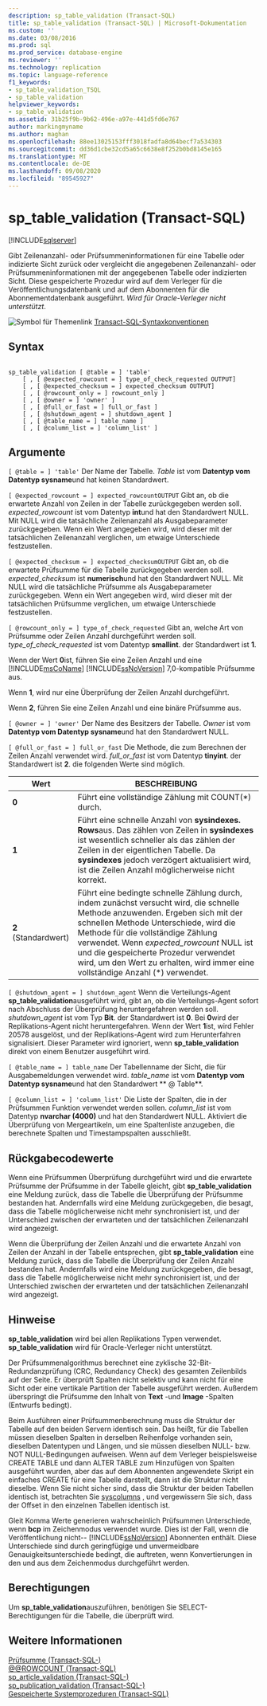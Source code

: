 ```yaml
---
description: sp_table_validation (Transact-SQL)
title: sp_table_validation (Transact-SQL) | Microsoft-Dokumentation
ms.custom: ''
ms.date: 03/08/2016
ms.prod: sql
ms.prod_service: database-engine
ms.reviewer: ''
ms.technology: replication
ms.topic: language-reference
f1_keywords:
- sp_table_validation_TSQL
- sp_table_validation
helpviewer_keywords:
- sp_table_validation
ms.assetid: 31b25f9b-9b62-496e-a97e-441d5fd6e767
author: markingmyname
ms.author: maghan
ms.openlocfilehash: 88ee13025153fff3018fadfa8d64becf7a534303
ms.sourcegitcommit: dd36d1cbe32cd5a65c6638e8f252b0bd8145e165
ms.translationtype: MT
ms.contentlocale: de-DE
ms.lasthandoff: 09/08/2020
ms.locfileid: "89545927"
---
```

# <a name="sp_table_validation-transact-sql"></a>sp_table_validation (Transact-SQL)
[!INCLUDE[sqlserver](../../includes/applies-to-version/sqlserver.md)]

  Gibt Zeilenanzahl- oder Prüfsummeninformationen für eine Tabelle oder indizierte Sicht zurück oder vergleicht die angegebenen Zeilenanzahl- oder Prüfsummeninformationen mit der angegebenen Tabelle oder indizierten Sicht. Diese gespeicherte Prozedur wird auf dem Verleger für die Veröffentlichungsdatenbank und auf dem Abonnenten für die Abonnementdatenbank ausgeführt. *Wird für Oracle-Verleger nicht unterstützt*.  
  
 ![Symbol für Themenlink](../../database-engine/configure-windows/media/topic-link.gif "Symbol für Themenlink") [Transact-SQL-Syntaxkonventionen](../../t-sql/language-elements/transact-sql-syntax-conventions-transact-sql.md)  
  
## <a name="syntax"></a>Syntax  
  
```  
  
sp_table_validation [ @table = ] 'table'  
    [ , [ @expected_rowcount = ] type_of_check_requested OUTPUT]  
    [ , [ @expected_checksum = ] expected_checksum OUTPUT]  
    [ , [ @rowcount_only = ] rowcount_only ]  
    [ , [ @owner = ] 'owner' ]  
    [ , [ @full_or_fast = ] full_or_fast ]  
    [ , [ @shutdown_agent = ] shutdown_agent ]  
    [ , [ @table_name = ] table_name ]  
    [ , [ @column_list = ] 'column_list' ]  
```  
  
## <a name="arguments"></a>Argumente  
`[ @table = ] 'table'` Der Name der Tabelle. *Table* ist vom **Datentyp vom Datentyp sysname**und hat keinen Standardwert.  
  
`[ @expected_rowcount = ] expected_rowcountOUTPUT` Gibt an, ob die erwartete Anzahl von Zeilen in der Tabelle zurückgegeben werden soll. *expected_rowcount* ist vom Datentyp **int**und hat den Standardwert NULL. Mit NULL wird die tatsächliche Zeilenanzahl als Ausgabeparameter zurückgegeben. Wenn ein Wert angegeben wird, wird dieser mit der tatsächlichen Zeilenanzahl verglichen, um etwaige Unterschiede festzustellen.  
  
`[ @expected_checksum = ] expected_checksumOUTPUT` Gibt an, ob die erwartete Prüfsumme für die Tabelle zurückgegeben werden soll. *expected_checksum* ist **numerisch**und hat den Standardwert NULL. Mit NULL wird die tatsächliche Prüfsumme als Ausgabeparameter zurückgegeben. Wenn ein Wert angegeben wird, wird dieser mit der tatsächlichen Prüfsumme verglichen, um etwaige Unterschiede festzustellen.  
  
`[ @rowcount_only = ] type_of_check_requested` Gibt an, welche Art von Prüfsumme oder Zeilen Anzahl durchgeführt werden soll. *type_of_check_requested* ist vom Datentyp **smallint**. der Standardwert ist **1**.  
  
 Wenn der Wert **0**ist, führen Sie eine Zeilen Anzahl und eine [!INCLUDE[msCoName](../../includes/msconame-md.md)] [!INCLUDE[ssNoVersion](../../includes/ssnoversion-md.md)] 7,0-kompatible Prüfsumme aus.  
  
 Wenn **1**, wird nur eine Überprüfung der Zeilen Anzahl durchgeführt.  
  
 Wenn **2**, führen Sie eine Zeilen Anzahl und eine binäre Prüfsumme aus.  
  
`[ @owner = ] 'owner'` Der Name des Besitzers der Tabelle. *Owner* ist vom **Datentyp vom Datentyp sysname**und hat den Standardwert NULL.  
  
`[ @full_or_fast = ] full_or_fast` Die Methode, die zum Berechnen der Zeilen Anzahl verwendet wird. *full_or_fast* ist vom Datentyp **tinyint**. der Standardwert ist **2**. die folgenden Werte sind möglich.  
  
|Wert|BESCHREIBUNG|  
|-----------|-----------------|  
|**0**|Führt eine vollständige Zählung mit COUNT(*) durch.|  
|**1**|Führt eine schnelle Anzahl von **sysindexes. Rows**aus. Das zählen von Zeilen in **sysindexes** ist wesentlich schneller als das zählen der Zeilen in der eigentlichen Tabelle. Da **sysindexes** jedoch verzögert aktualisiert wird, ist die Zeilen Anzahl möglicherweise nicht korrekt.|  
|**2** (Standardwert)|Führt eine bedingte schnelle Zählung durch, indem zunächst versucht wird, die schnelle Methode anzuwenden. Ergeben sich mit der schnellen Methode Unterschiede, wird die Methode für die vollständige Zählung verwendet. Wenn *expected_rowcount* NULL ist und die gespeicherte Prozedur verwendet wird, um den Wert zu erhalten, wird immer eine vollständige Anzahl (*) verwendet.|  
  
`[ @shutdown_agent = ] shutdown_agent` Wenn die Verteilungs-Agent **sp_table_validation**ausgeführt wird, gibt an, ob die Verteilungs-Agent sofort nach Abschluss der Überprüfung heruntergefahren werden soll. *shutdown_agent* ist vom Typ **Bit**. der Standardwert ist **0**. Bei **0**wird der Replikations-Agent nicht heruntergefahren. Wenn der Wert **1**ist, wird Fehler 20578 ausgelöst, und der Replikations-Agent wird zum Herunterfahren signalisiert. Dieser Parameter wird ignoriert, wenn **sp_table_validation** direkt von einem Benutzer ausgeführt wird.  
  
`[ @table_name = ] table_name` Der Tabellenname der Sicht, die für Ausgabemeldungen verwendet wird. *table_name* ist vom **Datentyp vom Datentyp sysname**und hat den Standardwert ** \@ Table**.  
  
`[ @column_list = ] 'column_list'` Die Liste der Spalten, die in der Prüfsummen Funktion verwendet werden sollen. *column_list* ist vom Datentyp **nvarchar (4000)** und hat den Standardwert NULL. Aktiviert die Überprüfung von Mergeartikeln, um eine Spaltenliste anzugeben, die berechnete Spalten und Timestampspalten ausschließt.  
  
## <a name="return-code-values"></a>Rückgabecodewerte  
 Wenn eine Prüfsummen Überprüfung durchgeführt wird und die erwartete Prüfsumme der Prüfsumme in der Tabelle gleicht, gibt **sp_table_validation** eine Meldung zurück, dass die Tabelle die Überprüfung der Prüfsumme bestanden hat. Andernfalls wird eine Meldung zurückgegeben, die besagt, dass die Tabelle möglicherweise nicht mehr synchronisiert ist, und der Unterschied zwischen der erwarteten und der tatsächlichen Zeilenanzahl wird angezeigt.  
  
 Wenn die Überprüfung der Zeilen Anzahl und die erwartete Anzahl von Zeilen der Anzahl in der Tabelle entsprechen, gibt **sp_table_validation** eine Meldung zurück, dass die Tabelle die Überprüfung der Zeilen Anzahl bestanden hat. Andernfalls wird eine Meldung zurückgegeben, die besagt, dass die Tabelle möglicherweise nicht mehr synchronisiert ist, und der Unterschied zwischen der erwarteten und der tatsächlichen Zeilenanzahl wird angezeigt.  
  
## <a name="remarks"></a>Hinweise  
 **sp_table_validation** wird bei allen Replikations Typen verwendet. **sp_table_validation** wird für Oracle-Verleger nicht unterstützt.  
  
 Der Prüfsummenalgorithmus berechnet eine zyklische 32-Bit-Redundanzprüfung (CRC, Redundancy Check) des gesamten Zeilenbilds auf der Seite. Er überprüft Spalten nicht selektiv und kann nicht für eine Sicht oder eine vertikale Partition der Tabelle ausgeführt werden. Außerdem überspringt die Prüfsumme den Inhalt von **Text** -und **Image** -Spalten (Entwurfs bedingt).  
  
 Beim Ausführen einer Prüfsummenberechnung muss die Struktur der Tabelle auf den beiden Servern identisch sein. Das heißt, für die Tabellen müssen dieselben Spalten in derselben Reihenfolge vorhanden sein, dieselben Datentypen und Längen, und sie müssen dieselben NULL- bzw. NOT NULL-Bedingungen aufweisen. Wenn auf dem Verleger beispielsweise CREATE TABLE und dann ALTER TABLE zum Hinzufügen von Spalten ausgeführt wurden, aber das auf dem Abonnenten angewendete Skript ein einfaches CREATE für eine Tabelle darstellt, dann ist die Struktur nicht dieselbe. Wenn Sie nicht sicher sind, dass die Struktur der beiden Tabellen identisch ist, betrachten Sie [syscolumns](../../relational-databases/system-compatibility-views/sys-syscolumns-transact-sql.md) , und vergewissern Sie sich, dass der Offset in den einzelnen Tabellen identisch ist.  
  
 Gleit Komma Werte generieren wahrscheinlich Prüfsummen Unterschiede, wenn **bcp** im Zeichenmodus verwendet wurde. Dies ist der Fall, wenn die Veröffentlichung nicht-- [!INCLUDE[ssNoVersion](../../includes/ssnoversion-md.md)] Abonnenten enthält. Diese Unterschiede sind durch geringfügige und unvermeidbare Genauigkeitsunterschiede bedingt, die auftreten, wenn Konvertierungen in den und aus dem Zeichenmodus durchgeführt werden.  
  
## <a name="permissions"></a>Berechtigungen  
 Um **sp_table_validation**auszuführen, benötigen Sie SELECT-Berechtigungen für die Tabelle, die überprüft wird.  
  
## <a name="see-also"></a>Weitere Informationen  
 [Prüfsumme &#40;Transact-SQL-&#41;](../../t-sql/functions/checksum-transact-sql.md)   
 [@@ROWCOUNT &#40;Transact-SQL&#41;](../../t-sql/functions/rowcount-transact-sql.md)   
 [sp_article_validation &#40;Transact-SQL-&#41;](../../relational-databases/system-stored-procedures/sp-article-validation-transact-sql.md)   
 [sp_publication_validation &#40;Transact-SQL-&#41;](../../relational-databases/system-stored-procedures/sp-publication-validation-transact-sql.md)   
 [Gespeicherte Systemprozeduren &#40;Transact-SQL&#41;](../../relational-databases/system-stored-procedures/system-stored-procedures-transact-sql.md)  
  
  
